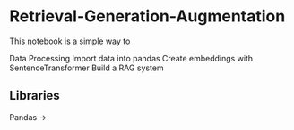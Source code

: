 # Retrieval-Generation-Augmentation
This notebook is a simple way to 

Data Processing
Import data into pandas
Create embeddings with SentenceTransformer
Build a RAG system

## Libraries
Pandas -> 
